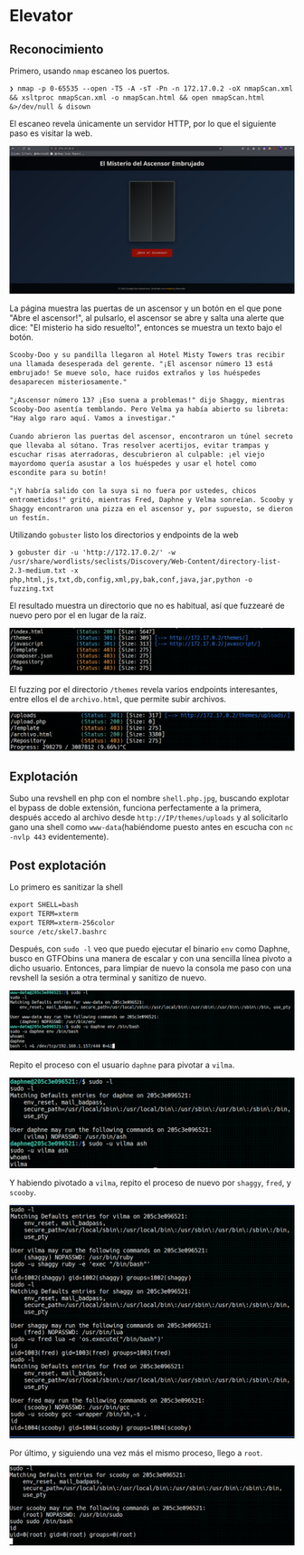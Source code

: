 # Elevator
## Reconocimiento

Primero, usando `nmap` escaneo los puertos. 
```
❯ nmap -p 0-65535 --open -T5 -A -sT -Pn -n 172.17.0.2 -oX nmapScan.xml && xsltproc nmapScan.xml -o nmapScan.html && open nmapScan.html &>/dev/null & disown
```
El escaneo revela únicamente un servidor HTTP, por lo que el siguiente paso es visitar la web.

![Escaneo Nmap](./imgs/1.png)

La página muestra las puertas de un ascensor y un botón en el que pone "Abre el ascensor!", al pulsarlo, el ascensor se abre y salta una alerte que dice: "El misterio ha sido resuelto!", entonces se muestra un texto bajo el botón.

```
Scooby-Doo y su pandilla llegaron al Hotel Misty Towers tras recibir una llamada desesperada del gerente. "¡El ascensor número 13 está embrujado! Se mueve solo, hace ruidos extraños y los huéspedes desaparecen misteriosamente."

"¿Ascensor número 13? ¡Eso suena a problemas!" dijo Shaggy, mientras Scooby-Doo asentía temblando. Pero Velma ya había abierto su libreta: "Hay algo raro aquí. Vamos a investigar."

Cuando abrieron las puertas del ascensor, encontraron un túnel secreto que llevaba al sótano. Tras resolver acertijos, evitar trampas y escuchar risas aterradoras, descubrieron al culpable: ¡el viejo mayordomo quería asustar a los huéspedes y usar el hotel como escondite para su botín!

"¡Y habría salido con la suya si no fuera por ustedes, chicos entrometidos!" gritó, mientras Fred, Daphne y Velma sonreían. Scooby y Shaggy encontraron una pizza en el ascensor y, por supuesto, se dieron un festín.
```

Utilizando `gobuster` listo los directorios y endpoints de la web
```
❯ gobuster dir -u 'http://172.17.0.2/' -w /usr/share/wordlists/seclists/Discovery/Web-Content/directory-list-2.3-medium.txt -x php,html,js,txt,db,config,xml,py,bak,conf,java,jar,python -o fuzzing.txt
```
El resultado muestra un directorio que no es habitual, así que fuzzearé de nuevo pero por el en lugar de la raíz.

![Fuzzing directorios](./imgs/2.png)

El fuzzing por el directorio `/themes` revela varios endpoints interesantes, entre ellos el de `archivo.html`, que permite subir archivos.

![Fuzzing themes](./imgs/3.png)

## Explotación
Subo una revshell en php con el nombre `shell.php.jpg`, buscando explotar el bypass de doble extensión, funciona perfectamente a la primera, después accedo al archivo desde `http://IP/themes/uploads` y al solicitarlo gano una shell como `www-data`(habiéndome puesto antes en escucha con `nc -nvlp 443` evidentemente).
## Post explotación
Lo primero es sanitizar la shell
```
export SHELL=bash
export TERM=xterm
export TERM=xterm-256color
source /etc/skel7.bashrc
```

Después, con `sudo -l` veo que puedo ejecutar el binario `env` como Daphne, busco en GTFObins una manera de escalar y con una sencilla línea pivoto a dicho usuario. Entonces, para limpiar de nuevo la consola me paso con una revshell la sesión a otra terminal y sanitizo de nuevo.

![Pivot a Daphne](./imgs/4.png)

Repito el proceso con el usuario `daphne` para pivotar a `vilma`.

![Pivot a Vilma](./imgs/5.png)

Y habiendo pivotado a `vilma`, repito el proceso de nuevo por `shaggy`, `fred`, y `scooby`.

![Pivot a Shaggy, Fred y Scooby](./imgs/6.png)

Por último, y siguiendo una vez más el mismo proceso, llego a `root`.

![Root](./imgs/7.png)